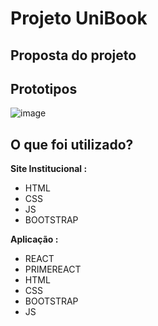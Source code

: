 # Projeto UniBook
## Proposta do projeto

## Prototipos
![image](https://user-images.githubusercontent.com/66849496/206354284-e6b84a1d-8ac0-4300-b80c-36c7715d6fff.png)

## O que foi utilizado?
<b>Site Institucional :</b>
- HTML
- CSS
- JS
- BOOTSTRAP

<b>Aplicação :</b>
- REACT
- PRIMEREACT
- HTML
- CSS
- BOOTSTRAP
- JS

